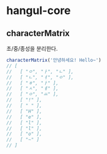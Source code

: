 # hangul-core

## characterMatrix

초/중/종성을 분리한다.

```ts
characterMatrix('안녕하세요! Hello~')
// [
//   [ "ㅇ", "ㅏ", "ㄴ" ],
//   [ "ㄴ", "ㅕ", "ㅇ" ],
//   [ "ㅎ", "ㅏ" ],
//   [ "ㅅ", "ㅔ" ],
//   [ "ㅇ", "ㅛ" ],
//   [ "!" ],
//   [ " " ],
//   [ "H" ],
//   [ "e" ],
//   [ "l" ],
//   [ "l" ],
//   [ "o" ],
//   [ "~" ]
// ]
```